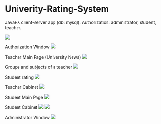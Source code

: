 # Univerity-Rating-System
JavaFX client-server app (db: mysql). Authorization: administrator, student, teacher. 

![](images/10.jpg)

Authorization Window
![](images/1.jpg)

Teacher Main Page (University News)
![](images/2.jpg)

Groups and subjects of a teacher
![](images/3.jpg)

Student rating 
![](images/4.jpg)

Teacher Cabinet
![](images/5.jpg)

Student Main Page
![](images/6.jpg)

Student Cabinet
![](images/7.jpg)
![](images/8.jpg)

Administrator Window
![](images/9.jpg)



